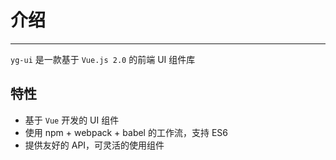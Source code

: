 # 介绍

----

`yg-ui` 是一款基于 `Vue.js 2.0` 的前端 UI 组件库

## 特性

- 基于 `Vue` 开发的 UI 组件
- 使用 npm + webpack + babel 的工作流，支持 ES6
- 提供友好的 API，可灵活的使用组件
